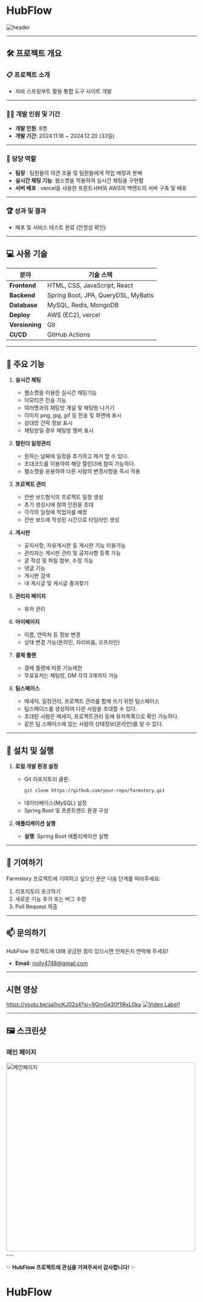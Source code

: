 
# HubFlow 

![header](https://capsule-render.vercel.app/api?type=wave&color=gradient&height=250&section=header&text=LotteOn&fontSize=70&fontAlign=50)

---

## 🛠️ 프로젝트 개요

### 📋 프로젝트 소개
- 자바 스프링부트 활용 통합 도구 사이트 개발
---

### 👨‍💻 개발 인원 및 기간
- **개발 인원**: 8명  
- **개발 기간**: 2024.11.18 ~ 2024.12.20 (33일)

---

### 📌 담당 역할
- **팀장** : 팀원들의 의견 조율 및 팀원들에게 작업 배정과 분배
- **실시간 채팅 기능**: 웹소켓을 적용하여 실시간 채팅을 구현함
- **서버 배포** : vercel을 사용한 프론트서버와 AWS의 백엔드의 서버 구축 및 배포
---

### 🏆 성과 및 결과
- 배포 및 서비스 테스트 완료 (안정성 확인)

---

## 💻 사용 기술

| **분야**       | **기술 스택**                                              |
|----------------|------------------------------------------------------------|
| **Frontend**   | HTML, CSS, JavaScript, React                               |
| **Backend**    | Spring Boot, JPA, QueryDSL, MyBatis                        |
| **Database**   | MySQL, Redis, MongoDB                                      |
| **Deploy**     | AWS (EC2), vercel                                          |
| **Versioning** | Git                                                        |
| **CI/CD**      | GitHub Actions                                             |

---

## 🌟 주요 기능

1. **실시간 채팅**
   - 웹소켓을 이용한 실시간 채팅기능
   - 이모티콘 전송 기능
   - 여러명과의 채팅방 개설 및 채팅방 나가기
   - 이미지 png, jpg, gif 등 전송 및 화면에 표시
   - 상대방 간략 정보 표시
   - 채팅방일 경우 채팅방 멤버 표시

2. **캘린더 일정관리**
   - 원하는 날짜에 일정을 추가하고 제거 할 수 있다.
   - 초대코드를 이용하여 해당 캘린더에 참여 가능하다.
   - 웹소켓을 응용하여 다른 사람의 변경사항을 즉시 적용

3. **프로젝트 관리**
   - 칸반 보드형식의 프로젝트 일정 생성
   - 초기 생성시에 참여 인원을 초대
   - 각각의 일정에 작업자를 배정
   - 칸반 보드에 작성된 시간으로 타임라인 생성

4. **게시판**
   - 공지사항, 자유게시판 등 게시판 기능 이용가능
   - 관리자는 게시판 관리 및 공지사항 등록 가능
   - 글 작성 및 파일 첨부, 수정 가능
   - 댓글 기능
   - 게시판 검색
   - 내 게시글 및 게시글 즐겨찾기

5. **관리자 페이지**
   - 유저 관리

6. **마이페이지**
   - 이름, 연락처 등 정보 변경
   - 상태 변경 가능(온라인, 자리비움, 오프라인)
     
7. **결제 플랜**
   - 결제 플랜에 따른 기능제한
   - 무료유저는 채팅방, DM 각각 3개까지 가능
     
8. **팀스페이스**
   - 메세지, 일정관리, 프로젝트 관리를 함께 쓰기 위한 팀스페이스
   - 팀스페이스를 생성하여 다른 사람을 초대할 수 있다.
   - 초대된 사람은 메세지, 프로젝트관리 등에 유저목록으로 확인 가능하다.
   - 같은 팀 스페이스에 있는 사람의 상태정보(온라인)를 알 수 있다. 
---

## 🚀 설치 및 실행

1. **로컬 개발 환경 설정**
   - Git 리포지토리 클론:
     ```bash
     git clone https://github.com/your-repo/farmstory.git
     ```
   - 데이터베이스(MySQL) 설정
   - Spring Boot 및 프론트엔드 환경 구성

2. **애플리케이션 실행**
   - **실행**: Spring Boot 애플리케이션 실행

---

## 🤝 기여하기

Farmstory 프로젝트에 기여하고 싶으신 분은 다음 단계를 따라주세요:
1. 리포지토리 포크하기
2. 새로운 기능 추가 또는 버그 수정
3. Pull Request 제출

---

## 📫 문의하기
HubFlow 프로젝트에 대해 궁금한 점이 있으시면 언제든지 연락해 주세요!
- **Email**: noily4748@gmail.com

---

## 시현 영상
https://youtu.be/sa1ncKJ02s4?si=9QmOe30f1lRxL0ka
[![Video Label](http://img.youtu.be/sa1ncKJ02s4?si=9QmOe30f1lRxL0ka/0.jpg)](https://youtu.be/sa1ncKJ02s4?si=9QmOe30f1lRxL0ka)]


---

## 🖼️ 스크린샷

### 메인 페이지
<img src="./메인페이지.png" alt="메인페이지" width="500px">
---

✨ **HubFlow 프로젝트에 관심을 가져주셔서 감사합니다!** ✨
# HubFlow
